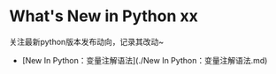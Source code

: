 # What's New in Python xx

关注最新python版本发布动向，记录其改动~

- [New In Python：变量注解语法](./New In Python：变量注解语法.md)